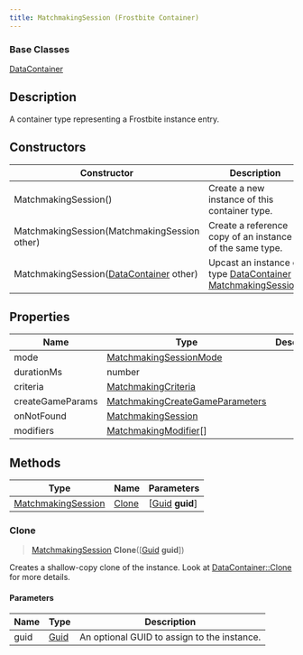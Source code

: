 ```yaml
---
title: MatchmakingSession (Frostbite Container)
---
```

### Base Classes

[DataContainer](/vext/ref/cls/shr/datacontainer)

## Description

A container type representing a Frostbite instance entry.

## Constructors

| Constructor                                                                   | Description                                                                                                                 |
| ----------------------------------------------------------------------------- | --------------------------------------------------------------------------------------------------------------------------- |
| MatchmakingSession()                                                          | Create a new instance of this container type.                                                                               |
| MatchmakingSession(MatchmakingSession other)                                  | Create a reference copy of an instance of the same type.                                                                    |
| MatchmakingSession([DataContainer](/vext/ref/cls/shr/datacontainer) other) | Upcast an instance of type [DataContainer](/vext/ref/cls/shr/datacontainer) to [MatchmakingSession](MatchmakingSession). |

## Properties

| Name             | Type                                                               | Description |
| ---------------- | ------------------------------------------------------------------ | ----------- |
| mode             | [MatchmakingSessionMode](MatchmakingSessionMode)                   |             |
| durationMs       | number                                                             |             |
| criteria         | [MatchmakingCriteria](MatchmakingCriteria)                         |             |
| createGameParams | [MatchmakingCreateGameParameters](MatchmakingCreateGameParameters) |             |
| onNotFound       | [MatchmakingSession](MatchmakingSession)                           |             |
| modifiers        | [MatchmakingModifier](MatchmakingModifier)\[\]                     |             |

## Methods

| Type                                     | Name            | Parameters                                     |
| ---------------------------------------- | --------------- | ---------------------------------------------- |
| [MatchmakingSession](MatchmakingSession) | [Clone](#clone) | \[[Guid](/vext/ref/cls/shr/guid) **guid**\] |

### Clone

> [MatchmakingSession](MatchmakingSession) **Clone**(\[[Guid](/vext/ref/cls/shr/guid) **guid**\])

Creates a shallow-copy clone of the instance. Look at [DataContainer::Clone](/vext/ref/cls/shr/datacontainer#clone) for more details.

#### Parameters

| Name | Type         | Description                                 |
| ---- | ------------ | ------------------------------------------- |
| guid | [Guid](Guid) | An optional GUID to assign to the instance. |
